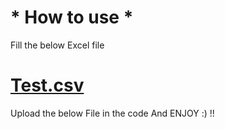 # * How to use *
Fill the below Excel file 
# [Test.csv](https://github.com/Pratick9/Meesho_Payment_Reconcillation/files/9792296/Test.csv)
Upload the below File in the code
And ENJOY :) !!
